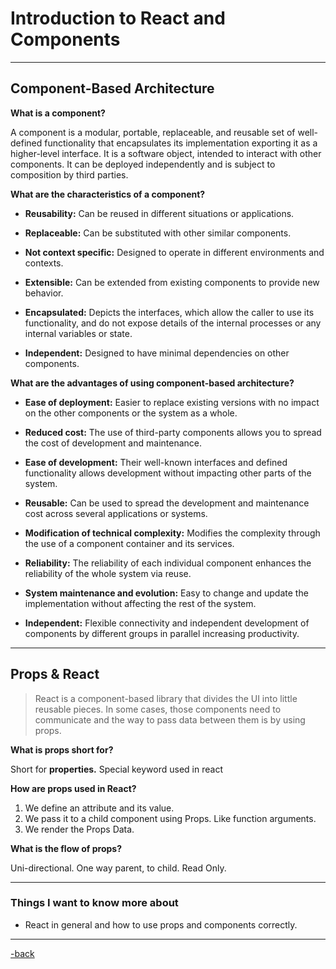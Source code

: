 # Introduction to React and Components

---

## Component-Based Architecture

**What is a component?**

  A component is a modular, portable, replaceable, and reusable set of well-defined functionality that encapsulates its implementation exporting it as a higher-level interface. It is a software object, intended to interact with other components. It can be deployed independently and is subject to composition by third parties.

**What are the characteristics of a component?**

* **Reusability:** Can be reused in different situations or applications.

* **Replaceable:** Can be substituted with other similar components.

* **Not context specific:** Designed to operate in different environments and contexts.

* **Extensible:** Can be extended from existing components to provide new behavior.

* **Encapsulated:** Depicts the interfaces, which allow the caller to use its functionality, and do not expose details of the internal processes or any internal variables or state.

* **Independent:** Designed to have minimal dependencies on other components.

**What are the advantages of using component-based architecture?**

* **Ease of deployment:** Easier to replace existing versions with no impact on the other components or the system as a whole.

* **Reduced cost:** The use of third-party components allows you to spread the cost of development and maintenance.

* **Ease of development:** Their well-known interfaces and defined functionality allows development without impacting other parts of the system.

* **Reusable:** Can be used to spread the development and maintenance cost across several applications or systems.

* **Modification of technical complexity:** Modifies the complexity through the use of a component container and its services.

* **Reliability:** The reliability of each individual component enhances the reliability of the whole system via reuse.

* **System maintenance and evolution:** Easy to change and update the implementation without affecting the rest of the system.

* **Independent:** Flexible connectivity and independent development of components by different groups in parallel increasing productivity.

---

## Props & React

> React is a component-based library that divides the UI into little reusable pieces. In some cases, those components need to communicate and the way to pass data between them is by using props.

**What is props short for?**

Short for **properties.** Special keyword used in react

**How are props used in React?**

1. We define an attribute and its value.
2. We pass it to a child component using Props. Like function arguments.
3. We render the Props Data.

**What is the flow of props?**

Uni-directional. One way parent, to child. Read Only.

---

### Things I want to know more about

* React in general and how to use props and components correctly.

---

[-back](https://alexriverau.github.io/reading-notes/code301)
